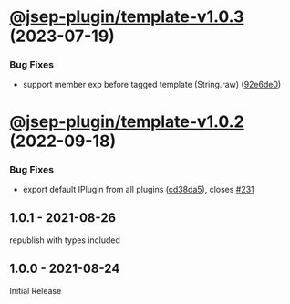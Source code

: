 # [@jsep-plugin/template-v1.0.3](https://github.com/EricSmekens/jsep/compare/@jsep-plugin/template-v1.0.2...@jsep-plugin/template-v1.0.3) (2023-07-19)


### Bug Fixes

* support member exp before tagged template (String.raw) ([92e6de0](https://github.com/EricSmekens/jsep/commit/92e6de0ae588da408b214cd923f6e15d6568f9ff))

# [@jsep-plugin/template-v1.0.2](https://github.com/EricSmekens/jsep/compare/@jsep-plugin/template-v1.0.1...@jsep-plugin/template-v1.0.2) (2022-09-18)


### Bug Fixes

* export default IPlugin from all plugins ([cd38da5](https://github.com/EricSmekens/jsep/commit/cd38da58e0a32d8cc05fe1e4ac3791459ee90986)), closes [#231](https://github.com/EricSmekens/jsep/issues/231)

## 1.0.1 - 2021-08-26
republish with types included

## 1.0.0 - 2021-08-24
Initial Release
